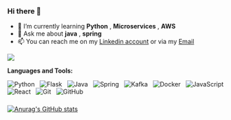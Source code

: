 ### Hi there 👋


<!--
**AbdelYsf/AbdelYsf** is a ✨ _special_ ✨ repository because its `README.md` (this file) appears on your GitHub profile.

Here are some ideas to get you started:-->

- 🌱 I’m currently learning **Python** , **Microservices** , **AWS**
- 💬 Ask me about **java** , **spring**
- 📫 You can reach me on my [Linkedin account](https://www.linkedin.com/in/abdelysf/) or via my [Email](abdel.ysf@gmail.com)

![](https://komarev.com/ghpvc/?username=AbdelYsf) 

**Languages and Tools:** 

![Python](https://img.shields.io/badge/-Python-black?logo=Python&style=social)&nbsp;&nbsp;
![Flask](https://img.shields.io/badge/-Flask-black?logo=Flask&style=social)&nbsp;&nbsp;
![Java](https://img.shields.io/badge/-Java-black?logo=java&style=social)&nbsp;&nbsp;
![Spring](https://img.shields.io/badge/-Spring%20Framework-black?logo=spring&style=social)&nbsp;&nbsp;
![Kafka](https://img.shields.io/badge/-Kafka-black?logo=git&style=social)&nbsp;&nbsp;
![Docker](https://img.shields.io/badge/-Docker-black?logo=git&style=social)&nbsp;&nbsp;
![JavaScript](https://img.shields.io/badge/-JavaScript-black?logo=javascript&style=social)&nbsp;&nbsp;
![React](https://img.shields.io/badge/-React-black?logo=React&style=social)&nbsp;&nbsp;
![Git](https://img.shields.io/badge/-Git-black?logo=git&style=social)&nbsp;&nbsp;
![GitHub](https://img.shields.io/badge/-GitHub-black?logo=github&style=social)&nbsp;&nbsp;



###
[![Anurag's GitHub stats](https://github-readme-stats.vercel.app/api?username=AbdelYsf&hide=prs,issues&show_icons=true)
](https://github.com/anuraghazra/github-readme-stats)

